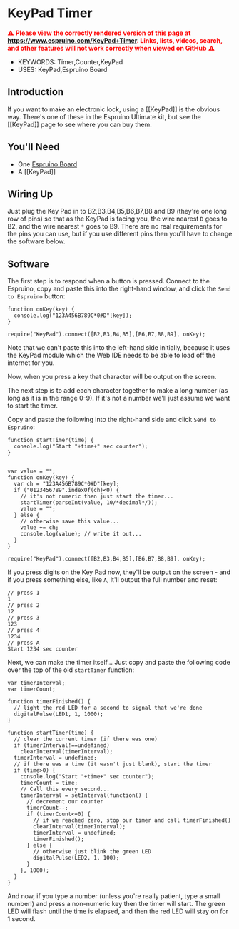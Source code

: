 <!--- Copyright (c) 2013 Gordon Williams, Pur3 Ltd. See the file LICENSE for copying permission. -->
KeyPad Timer
==========================

<span style="color:red">:warning: **Please view the correctly rendered version of this page at https://www.espruino.com/KeyPad+Timer. Links, lists, videos, search, and other features will not work correctly when viewed on GitHub** :warning:</span>

* KEYWORDS: Timer,Counter,KeyPad
* USES: KeyPad,Espruino Board

Introduction
-----------

If you want to make an electronic lock, using a [[KeyPad]] is the obvious way. There's one of these in the Espruino Ultimate kit, but see the [[KeyPad]] page to see where you can buy them.

You'll Need
----------

* One [Espruino Board](/EspruinoBoard)
* A [[KeyPad]]

Wiring Up
--------

Just plug the Key Pad in to B2,B3,B4,B5,B6,B7,B8 and B9 (they're one long row of pins) so that as the KeyPad is facing you, the wire nearest ```D``` goes to B2, and the wire nearest ```*``` goes to B9. There are no real requirements for the pins you can use, but if you use different pins then you'll have to change the software below.

Software
-------

The first step is to respond when a button is pressed. Connect to the Espruino, copy and paste this into the right-hand window, and click the ```Send to Espruino``` button:

```
function onKey(key) {
  console.log("123A456B789C*0#D"[key]);
}

require("KeyPad").connect([B2,B3,B4,B5],[B6,B7,B8,B9], onKey);
```

Note that we can't paste this into the left-hand side initially, because it uses the KeyPad module which the Web IDE needs to be able to load off the internet for you.

Now, when you press a key that character will be output on the screen.

The next step is to add each character together to make a long number (as long as it is in the range 0-9). If it's not a number we'll just assume we want to start the timer.

Copy and paste the following into the right-hand side and click ```Send to Espruino```:

```
function startTimer(time) {
  console.log("Start "+time+" sec counter");
}


var value = "";
function onKey(key) {
  var ch = "123A456B789C*0#D"[key];
  if ("0123456789".indexOf(ch)<0) {
    // it's not numeric then just start the timer...
    startTimer(parseInt(value, 10/*decimal*/));
    value = "";
  } else {
    // otherwise save this value...
    value += ch;
    console.log(value); // write it out...
  }
}

require("KeyPad").connect([B2,B3,B4,B5],[B6,B7,B8,B9], onKey);
```

If you press digits on the Key Pad now, they'll be output on the screen - and if you press something else, like ```A```, it'll output the full number and reset:

```
// press 1
1
// press 2
12
// press 3
123
// press 4
1234
// press A
Start 1234 sec counter
```

Next, we can make the timer itself... Just copy and paste the following code over the top of the old ```startTimer``` function:

```
var timerInterval;
var timerCount;

function timerFinished() {
  // light the red LED for a second to signal that we're done
  digitalPulse(LED1, 1, 1000);
}

function startTimer(time) {
  // clear the current timer (if there was one)
  if (timerInterval!==undefined) 
    clearInterval(timerInterval);
  timerInterval = undefined;
  // if there was a time (it wasn't just blank), start the timer
  if (time>0) {
    console.log("Start "+time+" sec counter");
    timerCount = time;
    // Call this every second...
    timerInterval = setInterval(function() {
      // decrement our counter
      timerCount--;
      if (timerCount<=0) {
        // if we reached zero, stop our timer and call timerFinished()
        clearInterval(timerInterval);
        timerInterval = undefined;
        timerFinished();        
      } else {
        // otherwise just blink the green LED
        digitalPulse(LED2, 1, 100);
      }
    }, 1000);
  }
}
```

And now, if you type a number (unless you're really patient, type a small number!) and press a non-numeric key then the timer will start. The green LED will flash until the time is elapsed, and then the red LED will stay on for 1 second.
